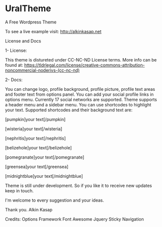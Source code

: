 UralTheme
=========

A Free Wordpress Theme

To see a live example visit: http://alkinkasap.net

License and Docs

1- License:

This theme is distureted under CC-NC-ND License terms. More info can be found at:
https://tldrlegal.com/license/creative-commons-attribution-noncommercial-noderivs-(cc-nc-nd)

2- Docs:

You can change logo, profile background, profile picture, profile text areas and footer text from options panel.
You can add your social profile links in options menu. Currently 17 social networks are supported.
Theme supports a header menu and a sidebar menu.
You can use shortcodes to highlight your text. Supported shortcodes and their background text are:

[pumpkin]your text[/pumpkin]

[wisteria]your text[/wisteria]

[nephritis]your text[/nephritis]

[belizehole]your text[/belizehole]

[pomegranate]your text[/pomegranate]

[greensea]your text[/greensea]

[midnightblue]your text[/midnightblue]

Theme is still under development. So if you like it to receive new updates keep in touch.



I'm welcome to every suggestion and your ideas. 

Thank you. 
Alkin Kasap


Credits:
Options Framework
Font Awesome
Jquery Sticky Navigation

